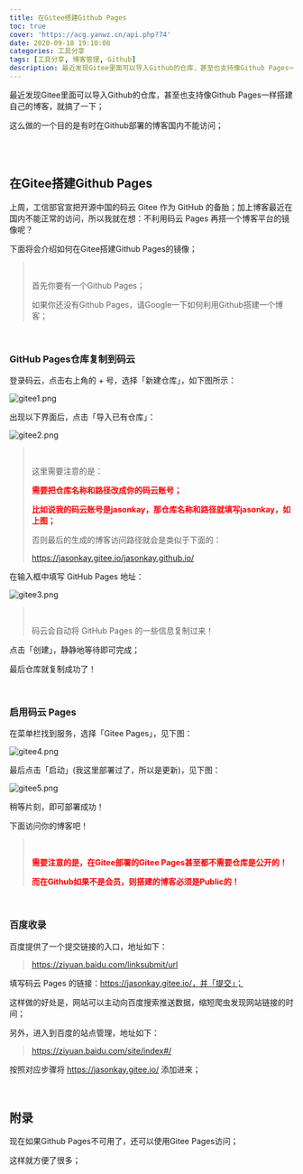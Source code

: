 ```yaml
---
title: 在Gitee搭建Github Pages
toc: true
cover: 'https://acg.yanwz.cn/api.php?74'
date: 2020-09-18 19:10:08
categories: 工具分享
tags: [工具分享, 博客管理, Github]
description: 最近发现Gitee里面可以导入Github的仓库，甚至也支持像Github Pages一样搭建自己的博客，就搞了一下；这么做的一个目的是有时在Github部署的博客国内不能访问；
---
```


最近发现Gitee里面可以导入Github的仓库，甚至也支持像Github Pages一样搭建自己的博客，就搞了一下；

这么做的一个目的是有时在Github部署的博客国内不能访问；

<br/>

<!--more-->

<br/>

## 在Gitee搭建Github Pages

上周，工信部官宣把开源中国的码云 Gitee 作为 GitHub 的备胎；加上博客最近在国内不能正常的访问，所以我就在想：不利用码云 Pages 再搭一个博客平台的镜像呢？

下面将会介绍如何在Gitee搭建Github Pages的镜像；

><br/>
>
>首先你要有一个Github Pages；
>
>如果你还没有Github Pages，请Google一下如何利用Github搭建一个博客；

<BR/>

### GitHub Pages仓库复制到码云

登录码云，点击右上角的 + 号，选择「新建仓库」，如下图所示：

![gitee1.png](https://jasonkay_image.imfast.io/images/gitee1.png)

出现以下界面后，点击「导入已有仓库」：

![gitee2.png](https://jasonkay_image.imfast.io/images/gitee2.png)

>   <BR/>
>
>   这里需要注意的是：
>
>   <font color="#f00">**需要把仓库名称和路径改成你的码云账号；**</font>
>
>   <font color="#f00">**比如说我的码云账号是jasonkay，那仓库名称和路径就填写jasonkay，如上图；**</font>
>
>   否则最后的生成的博客访问路径就会是类似于下面的：
>
>    https://jasonkay.gitee.io/jasonkay.github.io/

在输入框中填写 GitHub Pages 地址：

![gitee3.png](https://jasonkay_image.imfast.io/images/gitee3.png)

>   <BR/>
>
>   码云会自动将 GitHub Pages 的一些信息复制过来！

点击「创建」，静静地等待即可完成；

最后仓库就复制成功了！

<BR/>

### 启用码云 Pages

在菜单栏找到服务，选择「Gitee Pages」，见下图： 

![gitee4.png](https://jasonkay_image.imfast.io/images/gitee4.png)

最后点击「启动」(我这里部署过了，所以是更新)，见下图：

![gitee5.png](https://jasonkay_image.imfast.io/images/gitee5.png)

稍等片刻，即可部署成功！

下面访问你的博客吧！

><BR/>
>
><font color="#f00">**需要注意的是，在Gitee部署的Gitee Pages甚至都不需要仓库是公开的！**</font>
>
><font color="#f00">**而在Github如果不是会员，则搭建的博客必须是Public的！**</font>

<BR/>

### 百度收录

百度提供了一个提交链接的入口，地址如下：

>   https://ziyuan.baidu.com/linksubmit/url

填写码云 Pages 的链接：https://jasonkay.gitee.io/，并「提交」；

这样做的好处是，网站可以主动向百度搜索推送数据，缩短爬虫发现网站链接的时间；

另外，进入到百度的站点管理，地址如下：

>   https://ziyuan.baidu.com/site/index#/

按照对应步骤将 https://jasonkay.gitee.io/ 添加进来；

<br/>

## 附录

现在如果Github Pages不可用了，还可以使用Gitee Pages访问；

这样就方便了很多；

<br/>